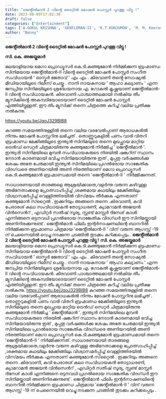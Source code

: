 ```yaml
---
title: "ജെൻ്റിൽമാൻ 2 വിൻ്റെ ടൈറ്റിൽ മോഷൻ പോസ്റ്റർ പുറത്തു വിട്ടു !"
date: 2023-08-09T17:02:30
draft: false
categories: ["Entertainment"]
tags: ['A.GOKUL KRISHNA', 'GENTLEMAN-II', 'K.T.KUNJUMON', 'M. M. Keeravani', 'TITLE MOTION POSTER']
author: "Bonny"
---
```


<strong>ജെൻ്റിൽമാൻ 2 വിൻ്റെ ടൈറ്റിൽ മോഷൻ പോസ്റ്റർ പുറത്തു വിട്ടു !</strong>

<strong>സി. കെ. അജയ്കുമാർ</strong>

മലയാളിയായ മെഗാ പ്രൊഡ്യൂസർ കെ.ടി.കുഞ്ഞുമോൻ നിർമ്മിക്കുന്ന ബ്രഹ്മാണ്ഡ സിനിമയായ ജെൻ്റിൽമാൻ-II വിൻ്റെ ടൈറ്റിൽ മോഷൻ പോസ്റ്റർ സംഗീത സംവിധായൻ ' ഓസ്കർ ജേതാവ് ' എം എം . കീരവാണി തൻ്റെ സോഷ്യൽ മീഡിയായിലൂടെ റിലീസ് ചെയ്തു . നാനി നായകനായ ' ആഹാ കല്യാണം ' എന്ന ജനപ്രിയ സിനിമയിലൂടെ ശ്രദ്ധേയനായ എ. ഗോകുൽ കൃഷ്ണയാണ് ജെൻ്റിൽമാൻ-II വിൻ്റെ സംവിധായകൻ.
കീരവാണി പാശ്ചാത്തലമായി നൽകിയ തീം മ്യുസിക്കിൻ്റെ അകമ്പടിയോടെയാണ് ടൈറ്റിൽ മോഷൻ പോസ്റ്റർ എത്തിയിട്ടുള്ളത്. ഈ തീം മ്യുസിക്ക് തന്നെ ചിത്രത്തെ കുറിച്ച് വലിയ പ്രതീക്ഷ നൽകുന്നു.

https://youtu.be/JqoJ329BIB8

കുറഞ്ഞ സമയത്തിനുള്ളിൽ തന്നെ വലിയ വരവേൽപ്പാണ് ആരാധകരിൽ നിന്നും മോഷൻ പോസ്റ്ററിനു ലഭിച്ചത് .
തൊണ്ണൂറുകളിൽ പണം വാരി വിതറി ബ്രഹ്മാണ്ഡ മേക്കിങ്ങിലൂടെ ഇന്ത്യൻ സിനിമയുടെ തന്നെ മുഖച്ഛായ മാറ്റിയ ട്രെൻഡ് സെറ്റർ ചിത്രമായിരുന്നു കുഞ്ഞുമോൻ നിർമ്മിച്ച ' ജെൻ്റിൽമാൻ '. ഇന്ത്യൻ സിനിമയിലെ മുമ്പൻ സംവിധായകരുടെ നിരയിൽ ഷങ്കറിന് സ്ഥാനം നേടാൻ കാരണമായി ഭവിച്ച സിനിമയായിരുന്നു ഇത് , മുപ്പതു വർഷങ്ങൾക്കു ശേഷം അതേ പേരുമായി ഇന്ത്യൻ സിനിമയിലെ പ്രഗൽഭരായ സാങ്കേതിക വിദഗ്‌ധരെ അണിയറയിൽ അണി നിരത്തിയാണ് മെഗാ പ്രൊഡ്യൂസർ കെ.ടി.കുഞ്ഞുമോൻ ബ്രഹ്മാണ്ഡമായി തന്നെ 'ജെൻ്റിൽമാൻ-II ' നിർമ്മിക്കുന്നത്.

സാധാരണയായി താരങ്ങളെ ആശ്രയിക്കാതെ,വളർന്നു വരുന്ന കഴിവുള്ള അഭിനേതാക്കളെ പ്രോത്സാഹിപ്പിച്ച് ,ശക്തമായ കഥയിലും മേക്കിങ്ങിലും വിശ്വാസമർപ്പിച്ച്‌ വെള്ളിത്തിരയിൽ വിസ്‌മയം തീർക്കുക എന്നതാണ് കുഞ്ഞുമോൻ സ്‌റ്റൈൽ . ഇക്കുറിയും അങ്ങനെ തന്നെ .കീരവാണി, കവി പേരാരശ് കലാ സംവിധായകൻ തോട്ടാധരണി, ക്യാമറാമൻ അജയൻ വിൻസെൻറ് , എഡിറ്റർ സതീഷ് സൂര്യ, സ്റ്റണ്ട് മാസ്റ്റർ ദിനേശ് കാശി എന്നിങ്ങനെ ഒട്ടനവധി പ്രഗൽഭരായ സാങ്കേതിക വിദഗ്‌ധർ ഈ സിനിമയ്ക്കായി അണിനിരക്കുന്നുണ്ട് . ജെൻ്റിൽമാൻ ഫിലിം ഇന്റർനാഷണലിന്റെ ബാനറിൽ നിർമ്മിക്കുന്ന ബ്രഹ്മാണ്ഡ ചിത്രമായ 'ജെൻ്റിൽമാൻ-II ' വിന് വരുന്ന ആഗസ്റ്റ് -19 ന് ചെന്നൈയിൽ വെച്ചു നടക്കുന്ന ചടങ്ങിൽ തുടക്കം കുറിക്കപ്പെടും .
**ജെൻ്റിൽമാൻ 2 വിൻ്റെ ടൈറ്റിൽ മോഷൻ പോസ്റ്റർ പുറത്തു വിട്ടു !** **സി. കെ. അജയ്കുമാർ** മലയാളിയായ മെഗാ പ്രൊഡ്യൂസർ കെ.ടി.കുഞ്ഞുമോൻ നിർമ്മിക്കുന്ന ബ്രഹ്മാണ്ഡ സിനിമയായ ജെൻ്റിൽമാൻ-II വിൻ്റെ ടൈറ്റിൽ മോഷൻ പോസ്റ്റർ സംഗീത സംവിധായൻ ' ഓസ്കർ ജേതാവ് ' എം എം . കീരവാണി തൻ്റെ സോഷ്യൽ മീഡിയായിലൂടെ റിലീസ് ചെയ്തു . നാനി നായകനായ ' ആഹാ കല്യാണം ' എന്ന ജനപ്രിയ സിനിമയിലൂടെ ശ്രദ്ധേയനായ എ. ഗോകുൽ കൃഷ്ണയാണ് ജെൻ്റിൽമാൻ-II വിൻ്റെ സംവിധായകൻ. കീരവാണി പാശ്ചാത്തലമായി നൽകിയ തീം മ്യുസിക്കിൻ്റെ അകമ്പടിയോടെയാണ് ടൈറ്റിൽ മോഷൻ പോസ്റ്റർ എത്തിയിട്ടുള്ളത്. ഈ തീം മ്യുസിക്ക് തന്നെ ചിത്രത്തെ കുറിച്ച് വലിയ പ്രതീക്ഷ നൽകുന്നു. https://youtu.be/JqoJ329BIB8 കുറഞ്ഞ സമയത്തിനുള്ളിൽ തന്നെ വലിയ വരവേൽപ്പാണ് ആരാധകരിൽ നിന്നും മോഷൻ പോസ്റ്ററിനു ലഭിച്ചത് . തൊണ്ണൂറുകളിൽ പണം വാരി വിതറി ബ്രഹ്മാണ്ഡ മേക്കിങ്ങിലൂടെ ഇന്ത്യൻ സിനിമയുടെ തന്നെ മുഖച്ഛായ മാറ്റിയ ട്രെൻഡ് സെറ്റർ ചിത്രമായിരുന്നു കുഞ്ഞുമോൻ നിർമ്മിച്ച ' ജെൻ്റിൽമാൻ '. ഇന്ത്യൻ സിനിമയിലെ മുമ്പൻ സംവിധായകരുടെ നിരയിൽ ഷങ്കറിന് സ്ഥാനം നേടാൻ കാരണമായി ഭവിച്ച സിനിമയായിരുന്നു ഇത് , മുപ്പതു വർഷങ്ങൾക്കു ശേഷം അതേ പേരുമായി ഇന്ത്യൻ സിനിമയിലെ പ്രഗൽഭരായ സാങ്കേതിക വിദഗ്‌ധരെ അണിയറയിൽ അണി നിരത്തിയാണ് മെഗാ പ്രൊഡ്യൂസർ കെ.ടി.കുഞ്ഞുമോൻ ബ്രഹ്മാണ്ഡമായി തന്നെ 'ജെൻ്റിൽമാൻ-II ' നിർമ്മിക്കുന്നത്. സാധാരണയായി താരങ്ങളെ ആശ്രയിക്കാതെ,വളർന്നു വരുന്ന കഴിവുള്ള അഭിനേതാക്കളെ പ്രോത്സാഹിപ്പിച്ച് ,ശക്തമായ കഥയിലും മേക്കിങ്ങിലും വിശ്വാസമർപ്പിച്ച്‌ വെള്ളിത്തിരയിൽ വിസ്‌മയം തീർക്കുക എന്നതാണ് കുഞ്ഞുമോൻ സ്‌റ്റൈൽ . ഇക്കുറിയും അങ്ങനെ തന്നെ .കീരവാണി, കവി പേരാരശ് കലാ സംവിധായകൻ തോട്ടാധരണി, ക്യാമറാമൻ അജയൻ വിൻസെൻറ് , എഡിറ്റർ സതീഷ് സൂര്യ, സ്റ്റണ്ട് മാസ്റ്റർ ദിനേശ് കാശി എന്നിങ്ങനെ ഒട്ടനവധി പ്രഗൽഭരായ സാങ്കേതിക വിദഗ്‌ധർ ഈ സിനിമയ്ക്കായി അണിനിരക്കുന്നുണ്ട് . ജെൻ്റിൽമാൻ ഫിലിം ഇന്റർനാഷണലിന്റെ ബാനറിൽ നിർമ്മിക്കുന്ന ബ്രഹ്മാണ്ഡ ചിത്രമായ 'ജെൻ്റിൽമാൻ-II ' വിന് വരുന്ന ആഗസ്റ്റ് -19 ന് ചെന്നൈയിൽ വെച്ചു നടക്കുന്ന ചടങ്ങിൽ തുടക്കം കുറിക്കപ്പെടും .
